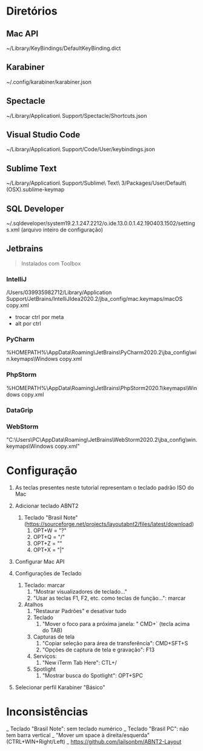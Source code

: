 # Diretórios
## Mac API
~/Library/KeyBindings/DefaultKeyBinding.dict

## Karabiner
~/.config/karabiner/karabiner.json

## Spectacle
~/Library/Application\ Support/Spectacle/Shortcuts.json

## Visual Studio Code
~/Library/Application\ Support/Code/User/keybindings.json

## Sublime Text
~/Library/Application\ Support/Sublime\ Text\ 3/Packages/User/Default\ \(OSX\).sublime-keymap

## SQL Developer
~/.sqldeveloper/system19.2.1.247.2212/o.ide.13.0.0.1.42.190403.1502/settings.xml (arquivo inteiro de configuração)

## Jetbrains
> Instalados com Toolbox

### IntelliJ
/Users/039935982712/Library/Application Support/JetBrains/IntelliJIdea2020.2/jba_config/mac.keymaps/macOS copy.xml

* trocar ctrl por meta
* alt por ctrl

### PyCharm
%HOMEPATH%\AppData\Roaming\JetBrains\PyCharm2020.2\jba_config\win.keymaps\Windows copy.xml

### PhpStorm
%HOMEPATH%\AppData\Roaming\JetBrains\PhpStorm2020.1\keymaps\Windows copy.xml

### DataGrip

### WebStorm
"C:\Users\PC\AppData\Roaming\JetBrains\WebStorm2020.2\jba_config\win.keymaps\Windows copy.xml"

# Configuração
1. As teclas presentes neste tutorial representam o teclado padrão ISO do Mac
1. Adicionar teclado ABNT2
	1. Teclado "Brasil Note" (https://sourceforge.net/projects/layoutabnt2/files/latest/download)
		1. OPT+W = "?"
		1. OPT+Q = "/"
		1. OPT+Z = "\"
		1. OPT+X = "|"
1. Configurar Mac API
1. Configurações de Teclado
	1. Teclado: marcar
		1. "Mostrar visualizadores de teclado..."
		1. "Usar as teclas F1, F2, etc. como teclas de função...": marcar
	1. Atalhos
		1. "Restaurar Padrões" e desativar tudo
		1. Teclado
			1. "Mover o foco para a próxima janela: " CMD+` (tecla acima do TAB)
		1. Capturas de tela
			1. "Copiar seleção para área de transferência": CMD+SFT+S
			1. "Opções de captura de tela e gravação": F13
		1. Serviços:
			1. "New iTerm Tab Here": CTL+/
		1. Spotlight
			1. "Mostrar busca do Spotlight": OPT+SPC
		
1. Selecionar perfil Karabiner "Básico"

# Inconsistências
_ Teclado "Brasil Note": sem teclado numérico
_ Teclado "Brasil PC": não tem barra vertical
_ "Mover um space à direita/esquerda" (CTRL+WIN+Right/Left)
_ https://github.com/lailsonbm/ABNT2-Layout
